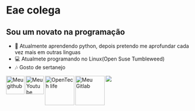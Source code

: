 # Eae colega

## Sou um novato na programação

- 🔭 Atualmente aprendendo python, depois pretendo me aprofundar cada vez mais em outras linguas
- 💻 Atualmete programando no Linux(Open Suse Tumbleweed)
- 🎶 Gosto de sertanejo

 <a href="https://github.com/Androwinbr">
    <img align="left" alt="Meu github" height="50px" src="https://logosmarcas.net/wp-content/uploads/2020/12/GitHub-Logo.png">
  </a>

 <a href="https://www.youtube.com/channel/UClHEUWReZI_uxuXs0J7NEpQ">
    <img align="left" alt="Meu Youtube" height="50px" src="https://cdn.discordapp.com/attachments/806642907263139850/823367179856642058/Youtube_logo-removebg-preview_3.png">
  </a>
  
 <a href="https://opentechlife.tk/">
    <img align="left" alt="OpenTech life" height="80px" src="https://cdn.discordapp.com/attachments/806642907263139850/854044332142886953/photo_2021-06-14_13-55-23-removebg-preview1.png">
  </a>

   <a href="https://gitlab.com/vinicius.cgobbi2004">
    <img align="left" alt="Meu Gitlab" height="80px" src="https://cdn.discordapp.com/attachments/806642907263139850/854045922244689960/iu-removebg-preview.png">
  </a>

![](https://github-readme-stats.vercel.app/api?username=Androwinbr&show_icons=true&hide_border=false)
